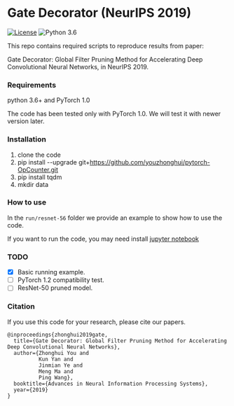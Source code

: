 # Gate Decorator (NeurIPS 2019)

[![License](https://img.shields.io/badge/License-Apache%202.0-blue.svg)](https://github.com/NifTK/NiftyNet/blob/dev/LICENSE)
![Python 3.6](https://img.shields.io/badge/python-3.6-green.svg)

This repo contains required scripts to reproduce results from paper:

Gate Decorator: Global Filter Pruning Method for Accelerating Deep Convolutional Neural Networks, in NeurIPS 2019.

### Requirements

python 3.6+ and PyTorch 1.0

The code has been tested only with PyTorch 1.0. We will test it with newer version later.

### Installation

1. clone the code
2. pip install --upgrade git+https://github.com/youzhonghui/pytorch-OpCounter.git
3. pip install tqdm
4. mkdir data

### How to use

In the `run/resnet-56` folder we provide an example to show how to use the code.

If you want to run the code, you may need install [jupyter notebook](https://jupyter.org/)

### TODO

- [x] Basic running example.
- [ ] PyTorch 1.2 compatibility test.
- [ ] ResNet-50 pruned model.

### Citation

If you use this code for your research, please cite our papers.
```
@inproceedings{zhonghui2019gate,
  title={Gate Decorator: Global Filter Pruning Method for Accelerating Deep Convolutional Neural Networks},
  author={Zhonghui You and
          Kun Yan and
          Jinmian Ye and
          Meng Ma and
          Ping Wang},
  booktitle={Advances in Neural Information Processing Systems},
  year={2019}
}
```